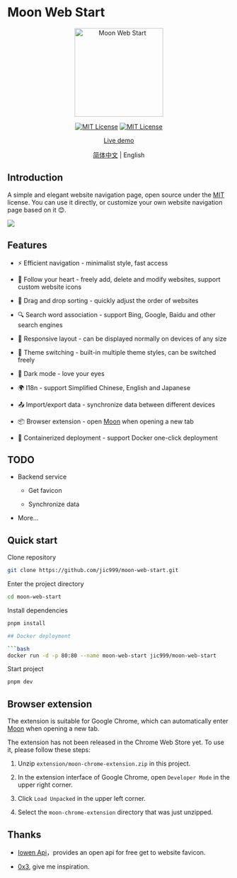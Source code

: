 
# Moon Web Start

<p align="center">
  <a href="https://github.com/jic999/sprout-admin-api">
    <img alt="Moon Web Start" width="200" src="./public/favicon_neutral.svg">
  </a>
</p>
<p align="center">
  <a href="./LICENSE"><img alt="MIT License" src="https://badgen.net/github/license/jic999/moon-web-start"/></a>
  <a href="https://github.com/antfu/eslint-config"><img alt="MIT License" src="https://antfu.me/badge-code-style.svg"/></a>
</p>
<p align="center">
  <a href="https://start.heroism.me/">Live demo</a>
</p>
<p align="center">
  <a href="./README.md">简体中文</a> |
  <span>English</span>
</p>

## Introduction

A simple and elegant website navigation page, open source under the [MIT](./LICENSE) license. You can use it directly, or customize your own website navigation page based on it 😊.

![](https://cdn.jsdelivr.net/gh/jic999/images/blog/20231016103020.png)

## Features

- ⚡ Efficient navigation - minimalist style, fast access

- 🍎 Follow your heart - freely add, delete and modify websites, support custom website icons

- 🛫 Drag and drop sorting - quickly adjust the order of websites

- 🔍 Search word association - support Bing, Google, Baidu and other search engines

- 📱 Responsive layout - can be displayed normally on devices of any size

- 🎨 Theme switching - built-in multiple theme styles, can be switched freely

- 🌙 Dark mode - love your eyes

- 🌍 I18n - support Simplified Chinese, English and Japanese

- 📤 Import/export data - synchronize data between different devices

- 📦 Browser extension - open [Moon](https://start.heroism.me/) when opening a new tab

- 🚀 Containerized deployment - support Docker one-click deployment

## TODO

- Backend service

  - Get favicon

  - Synchronize data

- More...

## Quick start

Clone repository
```bash
git clone https://github.com/jic999/moon-web-start.git
```

Enter the project directory
```bash
cd moon-web-start
```

Install dependencies

```bash
pnpm install

## Docker deployment

```bash
docker run -d -p 80:80 --name moon-web-start jic999/moon-web-start
```

Start project
```bash
pnpm dev
```

## Browser extension

The extension is suitable for Google Chrome, which can automatically enter [Moon](https://start.heroism.me/) when opening a new tab.

The extension has not been released in the Chrome Web Store yet. To use it, please follow these steps:

1. Unzip `extension/moon-chrome-extension.zip` in this project.

2. In the extension interface of Google Chrome, open `Developer Mode` in the upper right corner.

3. Click `Load Unpacked` in the upper left corner.

4. Select the `moon-chrome-extension` directory that was just unzipped.

## Thanks

- [Iowen Api](https://api.iowen.cn/)，provides an open api for free get to website favicon.

- [0x3](https://0x3.com/), give me inspiration.
